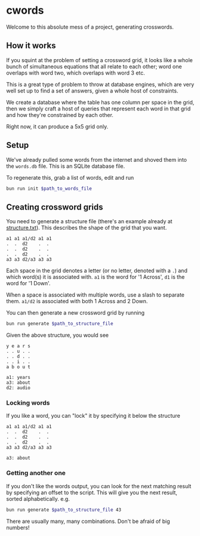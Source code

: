 # cwords

Welcome to this absolute mess of a project, generating crosswords.

## How it works

If you squint at the problem of setting a crossword grid, it looks like a whole
bunch of simultaneous equations that all relate to each other;
word one overlaps with word two, which overlaps with word 3 etc.

This is a great type of problem to throw at database engines, which are very
well set up to find a set of answers, given a whole host of constraints.

We create a database where the table has one column per space in the grid,
then we simply craft a host of queries that represent each word in that grid
and how they're constrained by each other.

Right now, it can produce a 5x5 grid only.

## Setup

We've already pulled some words from the internet and shoved them into the
`words.db` file. This is an SQLite database file.

To regenerate this, grab a list of words, edit and run 
```sh
bun run init $path_to_words_file
```

## Creating crossword grids

You need to generate a structure file (there's an example already at [structure.txt](./structure.txt)). This describes the shape of the grid that you want.

```
a1 a1 a1/d2 a1 a1
.  .  d2    .  . 
.  .  d2    .  .
.  .  d2    .  .
a3 a3 d2/a3 a3 a3
```

Each space in the grid denotes a letter (or no letter, denoted with a `.`) and which word(s) it is associated with. `a1` is the word for '1 Across', `d1` is the word for '1 Down'.

When a space is associated with multiple words, use a slash to separate them. `a1/d2` is associated with both 1 Across and 2 Down.

You can then generate a new crossword grid by running
```sh
bun run generate $path_to_structure_file
```

Given the above structure, you would see
```
y e a r s
. . u . .
. . d . .
. . i . .
a b o u t

a1: years
a3: about
d2: audio
```

### Locking words

If you like a word, you can "lock" it by specifying it below the structure 
```
a1 a1 a1/d2 a1 a1
.  .  d2    .  . 
.  .  d2    .  .
.  .  d2    .  .
a3 a3 d2/a3 a3 a3

a3: about
```

### Getting another one
If you don't like the words output, you can look for the next matching result by specifying an offset to the script. This will give you the next result, sorted alphabetically. e.g.
```sh
bun run generate $path_to_structure_file 43
```

There are usually many, many combinations. Don't be afraid of big numbers!
